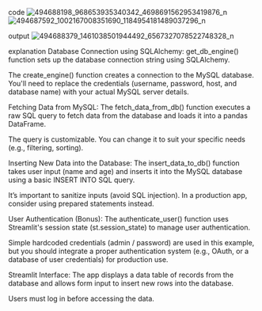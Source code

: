 code ![494688198_968653935340342_4698691562953419876_n](https://github.com/user-attachments/assets/1032e301-a837-497b-b899-949838cd7d26)
      ![494687592_1002167008351690_1184954181489037296_n](https://github.com/user-attachments/assets/d876fc0e-188e-4711-8864-939d69ddbc50)


output ![494688379_1461038501944492_6567327078522748328_n](https://github.com/user-attachments/assets/284376bb-6a76-4729-9ad0-c07b5a9a4af4)

explanation
Database Connection using SQLAlchemy:
get_db_engine() function sets up the database connection string using SQLAlchemy.

The create_engine() function creates a connection to the MySQL database. You'll need to replace the credentials (username, password, host, and database name) with your actual MySQL server details.

 Fetching Data from MySQL:
The fetch_data_from_db() function executes a raw SQL query to fetch data from the database and loads it into a pandas DataFrame.

The query is customizable. You can change it to suit your specific needs (e.g., filtering, sorting).

 Inserting New Data into the Database:
The insert_data_to_db() function takes user input (name and age) and inserts it into the MySQL database using a basic INSERT INTO SQL query.

It’s important to sanitize inputs (avoid SQL injection). In a production app, consider using prepared statements instead.

 User Authentication (Bonus):
The authenticate_user() function uses Streamlit's session state (st.session_state) to manage user authentication.

Simple hardcoded credentials (admin / password) are used in this example, but you should integrate a proper authentication system (e.g., OAuth, or a database of user credentials) for production use.

 Streamlit Interface:
The app displays a data table of records from the database and allows form input to insert new rows into the database.

Users must log in before accessing the data.

